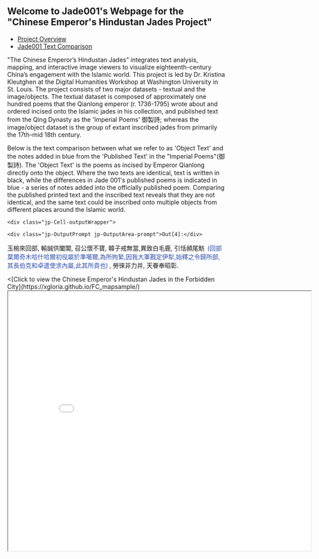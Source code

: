 ## Welcome to Jade001's Webpage for the "Chinese Emperor's Hindustan Jades Project" ##
 <html lang="en">
<head>
  <meta charset="utf-8">
  <meta name="viewport" content="width=device-width, initial-scale=4">
  <title>jQuery UI Tabs - Default functionality</title>
  <link rel="stylesheet" href="//code.jquery.com/ui/1.12.1/themes/base/jquery-ui.css">
  <link rel="stylesheet" href="/resources/demos/style.css">
  <script src="https://code.jquery.com/jquery-1.12.4.js"></script>
  <script src="https://code.jquery.com/ui/1.12.1/jquery-ui.js"></script>
  <script>
  $( function() {
    $( "#tabs" ).tabs();
  } );
  </script>
</head>
<body>
 
<div id="tabs">
  <ul>
    <li><a href="#tabs-1">Project Overview</a></li>
    <li><a href="#tabs-2">Jade001 Text Comparison</a></li>
  </ul>
  <div id="tabs-1">
    <p> "The Chinese Emperor’s Hindustan Jades” integrates text analysis, mapping, and interactive image viewers to visualize eighteenth-century China’s engagement with the Islamic world. This project is led by Dr. Kristina Kleutghen at the Digital Humanities Workshop at Washington University in St. Louis. The project consists of two major datasets - textual and the image/objects. The textual dataset is composed of approximately one hundred poems that the Qianlong emperor (r. 1736-1795) wrote about and ordered incised onto the Islamic jades in his collection, and published text from the Qing Dynasty as the 'Imperial Poems' 御製詩; whereas the image/object dataset is the group of extant inscribed jades from primarily the 17th-mid 18th century.</p>
  </div>
  <div id="tabs-2">
    <p>Below is the text comparison between what we refer to as 'Object Text' and the notes added in blue from the 'Published Text' in the "Imperial Poems"(御製詩). The 'Object Text' is the poems as incised by Emperor Qianlong directly onto the object. Where the two texts are identical, text is written in black, while the differences in Jade 001's published poems is indicated in blue - a series of notes added into the officially published poem. Comparing the published printed text and the inscribed text reveals that they are not identical, and the same text could be inscribed onto multiple objects from different places around the Islamic world.

    <div class="jp-Cell-outputWrapper">

<div class="jp-OutputArea jp-Cell-outputArea">

<div class="jp-OutputArea-child">

    
    <div class="jp-OutputPrompt jp-OutputArea-prompt">Out[4]:</div>

<div class="jp-RenderedHTMLCommon jp-RenderedMarkdown jp-OutputArea-output jp-OutputArea-executeResult" data-mime-type="text/markdown">
    <p><style>                           
    span.delete {color: #32a852; 
                 background-color: lavender;
                 font-size: 150%; 
                 margin: 0 3px; 
                 border: 1px solid #808080; 
                 line-height: 1.5;
                 padding: 2px;}
    span.insert {color: #e02427;
                 background-color: lavender;
                 font-size: 150%; 
                 margin: 0 3px; 
                 border: 1px solid #808080; 
                 line-height: 1.5;
                 padding: 2px;}
    span.parenthesis {color: #324ea8;
                    font-size: 100%;
                    margin: 0 3px;}
    </style>玉椀來回部, 輸誠供闔閶, 召公懷不寶, 韓子戒無當,異致白毛鹿, 引恬頳尾魴 <span class="parenthesis">(回部葉爾奇木哈什哈爾初役屬於準噶爾,為所拘縶,因我大軍戡定伊犁,始釋之令歸所部,其長伯克和卓遣使求內屬,此其所貢也)</span>, 勞徠非力并, 天眷奉昭彰.</p>

</div>
<[Click to view the Chinese Emperor's Hindustan Jades in the Forbidden City](https://xgloria.github.io/FC_mapsample/)
<iframe src="Jade001_SampleMap.html" height="600" width="700"></iframe>
</body>
</html>
